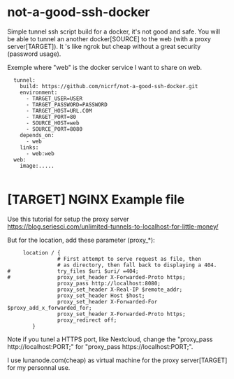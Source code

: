 # not-a-good-ssh-docker

Simple tunnel ssh script build for a docker, it's not good and safe. You will be able to tunnel an another docker[SOURCE] to the web (with a proxy server[TARGET]). It 's like ngrok but cheap without a great security (password usage).

Exemple where "web" is the docker service I want to share on web.

```dockercompose
  tunnel:
    build: https://github.com/nicrf/not-a-good-ssh-docker.git
    environment:
      - TARGET_USER=USER
      - TARGET_PASSWORD=PASSWORD
      - TARGET_HOST=URL.COM
      - TARGET_PORT=80
      - SOURCE_HOST=web
      - SOURCE_PORT=8080     
    depends_on: 
      - web
    links:
      - web:web
  web:
    image:.....
    
```

#  [TARGET] NGINX Example file

Use this tutorial for setup the proxy server https://blog.seriesci.com/unlimited-tunnels-to-localhost-for-little-money/

But for the location, add these parameter (proxy_*):
```
     location / {
                # First attempt to serve request as file, then
                # as directory, then fall back to displaying a 404.
#               try_files $uri $uri/ =404;
#               proxy_set_header X-Forwarded-Proto https;
                proxy_pass http://localhost:8080;
                proxy_set_header X-Real-IP $remote_addr;
                proxy_set_header Host $host;
                proxy_set_header X-Forwarded-For $proxy_add_x_forwarded_for;
                proxy_set_header X-Forwarded-Proto https;
                proxy_redirect off;
        }
```

Note if you  tunel a HTTPS port, like Nextcloud, change the "proxy_pass http://localhost:PORT;" for "proxy_pass https://localhost:PORT;".

I use lunanode.com(cheap) as virtual machine for the proxy server[TARGET] for my personnal use.
